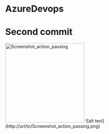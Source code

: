# AzureDevops
# Second commit
<img width="251" alt="Screenshot_action_passing" src="https://user-images.githubusercontent.com/47538198/226900484-a2be392e-abad-4894-9ba9-fc3e2dce3107.png">
![alt text](http://url/to/Screenshot_action_passing.png)
